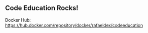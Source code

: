 ## Code Education Rocks!


Docker Hub:
https://hub.docker.com/repository/docker/rafaeldex/codeeducation